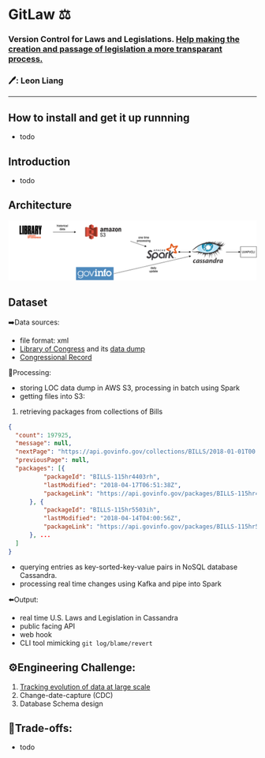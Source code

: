 # GitLaw ⚖️
### Version Control for Laws and Legislations. [Help making the creation and passage of legislation a more transparant process.](https://blog.abevoelker.com/gitlaw-github-for-laws-and-legal-documents-a-tourniquet-for-american-liberty/)
### :pen:: Leon Liang
----

## How to install and get it up runnning
 - todo
 
## Introduction
 - todo
 
## Architecture

 ![Data pipeline](https://github.com/leonliangsc/GitLaw/blob/master/Data%20Pipeline%20(1).png)

## Dataset

➡️Data sources: 
 - file format: xml
 - [Library of Congress](https://www.congress.gov/advanced-search/legislation) and its [data dump](https://github.com/usgpo/bulk-data)
 - [Congressional Record](https://www.congress.gov/congressional-record)

🔄Processing: 
 - storing LOC data dump in AWS S3, processing in batch using Spark
  - getting files into S3:
  1. retrieving packages from collections of Bills
  ```json
  {
	"count": 197925,
	"message": null,
	"nextPage": "https://api.govinfo.gov/collections/BILLS/2018-01-01T00:00:00Z/?offset=100&pageSize=100",
	"previousPage": null,
	"packages": [{
			"packageId": "BILLS-115hr4403rh",
			"lastModified": "2018-04-17T06:51:38Z",
			"packageLink": "https://api.govinfo.gov/packages/BILLS-115hr4403rh/summary"
		}, {
			"packageId": "BILLS-115hr5503ih",
			"lastModified": "2018-04-14T04:00:56Z",
			"packageLink": "https://api.govinfo.gov/packages/BILLS-115hr5503ih/summary"
		}, ...
	]
}
  ```
 - querying entries as key-sorted-key-value pairs in NoSQL database Cassandra. 
 - processing real time changes using Kafka and pipe into Spark
 

⬅️Output: 
 - real time U.S. Laws and Legislation in Cassandra
 - public facing API
 - web hook
 - CLI tool mimicking `git log/blame/revert` 



## :gear:Engineering Challenge: 
1. [Tracking evolution of data at large scale](https://sites.google.com/insightdatascience.com/de-la-fellow-hub-2020b/pre-session/project-prep/project-seeds#h.p_bFdKFDhnY8FI)
2. Change-date-capture (CDC)
3. Database Schema design

## :robot:Trade-offs:
 - todo

